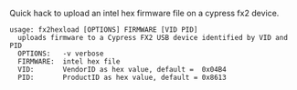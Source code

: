 Quick hack to upload an intel hex firmware file on a cypress fx2 device.

    usage: fx2hexload [OPTIONS] FIRMWARE [VID PID]
      uploads firmware to a Cypress FX2 USB device identified by VID and PID
      OPTIONS:   -v verbose
      FIRMWARE:  intel hex file
      VID:       VendorID as hex value, default =  0x04B4
      PID:       ProductID as hex value, default = 0x8613

